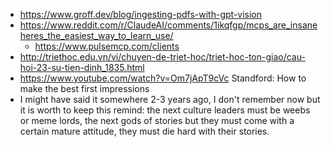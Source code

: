 - https://www.groff.dev/blog/ingesting-pdfs-with-gpt-vision
- https://www.reddit.com/r/ClaudeAI/comments/1ikqfgp/mcps_are_insaneheres_the_easiest_way_to_learn_use/
	- https://www.pulsemcp.com/clients
- http://triethoc.edu.vn/vi/chuyen-de-triet-hoc/triet-hoc-ton-giao/cau-hoi-23-su-tien-dinh_1835.html
- https://www.youtube.com/watch?v=Om7jApT9cVc Standford: How to make the best first impressions
- I might have said it somewhere 2-3 years ago, I don't remember now but it is worth to keep this remind: the next culture leaders must be weebs or meme lords, the next gods of stories but they must come with a certain mature attitude, they must die hard with their stories.